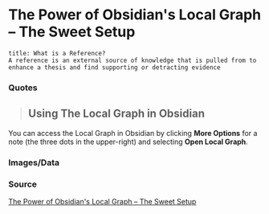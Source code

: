 # The Power of Obsidian's Local Graph – The Sweet Setup

```ad-note
title: What is a Reference?
A reference is an external source of knowledge that is pulled from to enhance a thesis and find supporting or detracting evidence
```

### Quotes

> ## Using The Local Graph in Obsidian

You can access the Local Graph in Obsidian by clicking **More Options** for a note (the three dots in the upper-right) and selecting **Open Local Graph**.

### Images/Data

### Source

[The Power of Obsidian's Local Graph – The Sweet Setup](https://thesweetsetup.com/the-power-of-obsidians-local-graph/)